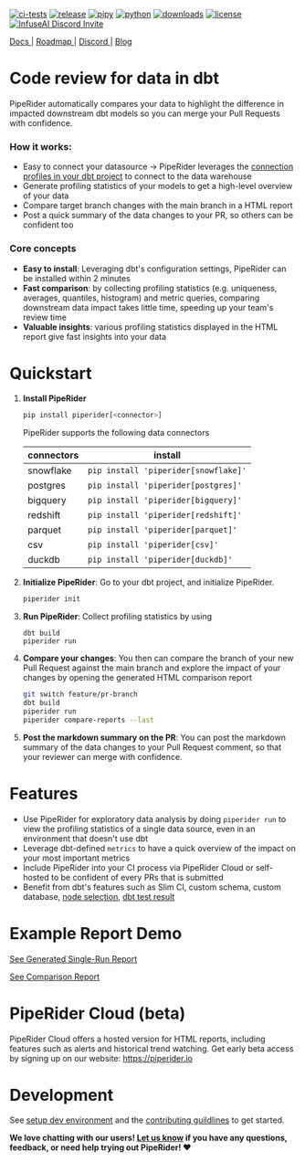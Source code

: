 [![ci-tests](https://github.com/infuseai/piperider-cli/actions/workflows/tests.yaml/badge.svg)](https://github.com/infuseai/piperider-cli/actions/workflows/tests.yaml/badge.svg)
[![release](https://img.shields.io/github/release/infuseAI/piperider-cli/all.svg?style=flat-square)](https://github.com/infuseAI/piperider-cli/releases)
[![pipy](https://img.shields.io/pypi/v/piperider?style=flat-square)](https://pypi.org/project/piperider/)
[![python](https://img.shields.io/pypi/pyversions/piperider?style=flat-square)](https://pypi.org/project/piperider/)
[![downloads](https://img.shields.io/pypi/dw/piperider?style=flat-square)](https://pypi.org/project/piperider/#files)
[![license](https://img.shields.io/github/license/infuseai/piperider?style=flat-square)](https://github.com/InfuseAI/piperider/blob/main/LICENSE)
[![InfuseAI Discord Invite](https://img.shields.io/discord/664381609771925514?color=%237289DA&label=chat&logo=discord&logoColor=white&style=flat-square)](https://discord.com/invite/5zb2aK9KBV)

<p align="left">
  <a href="https://docs.piperider.io/" alt="documentation site" title="Piperider Documentation"> Docs </a> |
  <a href="https://github.com/orgs/InfuseAI/projects/1/views/1" alt="product roadmap" title="Planned Features/Changes"> Roadmap </a> |
  <a href="https://discord.com/invite/5zb2aK9KBV"> Discord </a> |
  <a href="https://blog.infuseai.io/data-reliability-automated-with-piperider-7a823521ef11"> Blog </a> 
</p>




# Code review for data in dbt

PipeRider automatically compares your data to highlight the difference in impacted downstream dbt models so you can merge your Pull Requests with confidence.


### How it works:
- Easy to connect your datasource -> PipeRider leverages the [connection profiles in your dbt project](https://docs.getdbt.com/docs/get-started/connection-profiles) to connect to the data warehouse
- Generate profiling statistics of your models to get a high-level overview of your data
- Compare target branch changes with the main branch in a HTML report
- Post a quick summary of the data changes to your PR, so others can be confident too

### Core concepts

* **Easy to install**: Leveraging dbt's configuration settings, PipeRider can be installed within 2 minutes
* **Fast comparison**: by collecting profiling statistics (e.g. uniqueness, averages, quantiles, histogram) and metric queries, comparing downstream data impact takes little time, speeding up your team's review time
* **Valuable insights**: various profiling statistics displayed in the HTML report give fast insights into your data



# Quickstart

1. **Install PipeRider**

    ```bash
    pip install piperider[<connector>]
    ```

    PipeRider supports the following data connectors

    | connectors | install                              |
    | ---------- | ------------------------------------ |
    | snowflake  | `pip install 'piperider[snowflake]'` |
    | postgres   | `pip install 'piperider[postgres]'`  |
    | bigquery   | `pip install 'piperider[bigquery]'`  |
    | redshift   | `pip install 'piperider[redshift]'`  |
    | parquet    | `pip install 'piperider[parquet]'`   |
    | csv        | `pip install 'piperider[csv]'`       |
    | duckdb     | `pip install 'piperider[duckdb]'`    |


1. **Initialize PipeRider**: Go to your dbt project, and initialize PipeRider.
    
    ```bash
    piperider init
    ```

1. **Run PipeRider**: Collect profiling statistics by using 

    ```
    dbt build
    piperider run
    ```

1. **Compare your changes**: You then can compare the branch of your new Pull Request against the main branch and explore the impact of your changes by opening the generated HTML comparison report

   ```bash
   git switch feature/pr-branch
   dbt build
   piperider run
   piperider compare-reports --last
   ```

1. **Post the markdown summary on the PR**: You can post the markdown summary of the data changes to your Pull Request comment, so that your reviewer can merge with confidence.

# Features
* Use PipeRider for exploratory data analysis by doing `piperider run` to view the profiling statistics of a single data source, even in an environment that doesn't use dbt
* Leverage dbt-defined `metrics` to have a quick overview of the impact on your most important metrics 
* Include PipeRider into your CI process via PipeRider Cloud or self-hosted to be confident of every PRs that is submitted
* Benefit from dbt's features such as Slim CI, custom schema, custom database, [node selection](https://docs.getdbt.com/reference/node-selection/syntax), [dbt test result](https://docs.getdbt.com/docs/build/tests) 


# Example Report Demo

[See Generated Single-Run Report](https://piperider-github-readme.s3.ap-northeast-1.amazonaws.com/run-0.16.0/index.html)

[See Comparison Report](https://piperider-github-readme.s3.ap-northeast-1.amazonaws.com/comparison-0.16.0/index.html)

# PipeRider Cloud (beta)
PipeRider Cloud offers a hosted version for HTML reports, including features such as alerts and historical trend watching. Get early beta access by signing up on our website: https://piperider.io

# Development

See [setup dev environment](DEVELOP.md) and the [contributing guildlines](CONTRIBUTING.md) to get started.

**We love chatting with our users! [Let us know](mailto:product@infuseai.io) if you have any questions, feedback, or need help trying out PipeRider! :heart:**
